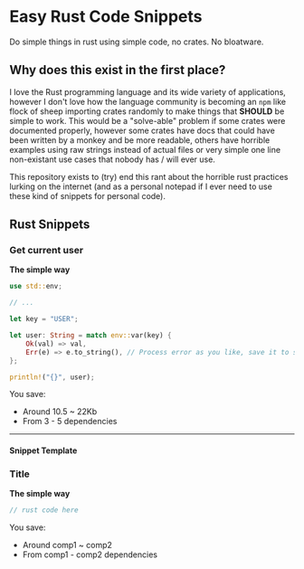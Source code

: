 # Easy Rust Code Snippets

Do simple things in rust using simple code, no crates. No bloatware.

## Why does this exist in the first place?

I love the Rust programming language and its wide variety of applications, however I don't love how the language community is becoming an `npm` like flock of sheep importing crates randomly to make things that **SHOULD** be simple to work. This would be a "solve-able" problem if some crates were documented properly, however some crates have docs that could have been written by a monkey and be more readable, others have horrible examples using raw strings instead of actual files or very simple one line non-existant use cases that nobody has / will ever use. 

This repository exists to (try) end this rant about the horrible rust practices lurking on the internet (and as a personal notepad if I ever need to use these kind of snippets for personal code).

## Rust Snippets

### Get current user

**The simple way**
``` rust
use std::env;

// ...

let key = "USER";

let user: String = match env::var(key) {
    Ok(val) => val,
    Err(e) => e.to_string(), // Process error as you like, save it to string or panic!
};

println!("{}", user);
```

You save:
 - Around 10.5 ~ 22Kb
 - From 3 - 5 dependencies
 
---

#### Snippet Template 
### Title

**The simple way**
``` rust
// rust code here
```

You save:
 - Around comp1 ~ comp2
 - From comp1 - comp2 dependencies
